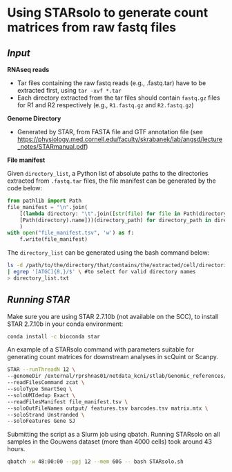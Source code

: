 # Using STARsolo to generate count matrices from raw fastq files
## *Input*


**RNAseq reads**

- Tar files containing the raw fastq reads (e.g., .fastq.tar) have to be extracted first, using `tar -xvf *.tar`
- Each directory extracted from the tar files should contain `fastq.gz` files for R1 and R2 respectively (e.g., `R1.fastq.gz` and `R2.fastq.gz`)

**Genome Directory**

- Generated by STAR, from FASTA file and GTF annotation file (see https://physiology.med.cornell.edu/faculty/skrabanek/lab/angsd/lecture_notes/STARmanual.pdf)

**File manifest**

Given `directory_list`, a Python list of absolute paths to the directories extracted from `.fastq.tar` files, the file manifest can be generated by the code below:
```python {cmd}
from pathlib import Path
file_manifest = "\n".join(
    [(lambda directory: "\t".join([str(file) for file in Path(directory).iterdir()][::-1] +
    [Path(directory).name]))(directory_path) for directory_path in directory_list]
    )
with open("file_manifest.tsv", 'w') as f:
    f.write(file_manifest)

```
The `directory_list` can be generated using the bash command below:
```bash {cmd}
ls -d /path/to/the/directory/that/contains/the/extracted/cell/directories/*/ \
| egrep '[ATGC]{8,}/$' \ #to select for valid directory names
> directory_list.txt
```

## *Running STAR*
Make sure you are using STAR 2.7.10b (not available on the SCC), to install STAR 2.7.10b in your conda environment:
```bash {cmd}
conda install -c bioconda star
```
An example of a STARsolo command with parameters suitable for generating count matrices for downstream analyses in scQuint or Scanpy.

```bash {cmd}
STAR --runThreadN 12 \
--genomeDir /external/rprshnas01/netdata_kcni/stlab/Genomic_references/Ensembl/Mouse/Release_104/USE_THIS_genomeDir/ \
--readFilesCommand zcat \
--soloType SmartSeq \
--soloUMIdedup Exact \
--readFilesManifest file_manifest.tsv \
--soloOutFileNames output/ features.tsv barcodes.tsv matrix.mtx \
--soloStrand Unstranded \
--soloFeatures Gene SJ
```
Submitting the script as a Slurm job using qbatch. Running STARsolo on all samples in the Gouwens dataset (more than 4000 cells) took around 43 hours.
```bash {cmd}
qbatch -w 48:00:00 --ppj 12 --mem 60G -- bash STARsolo.sh
```